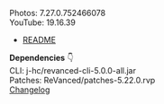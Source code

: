 Photos: 7.27.0.752466078  
YouTube: 19.16.39  

- [README](https://github.com/rjaakash/RV-Apps/blob/main/README.md)  

**Dependencies** 👇  
CLI: j-hc/revanced-cli-5.0.0-all.jar  
Patches: ReVanced/patches-5.22.0.rvp  
[Changelog](https://github.com/ReVanced/revanced-patches/releases/tag/v5.22.0)  
